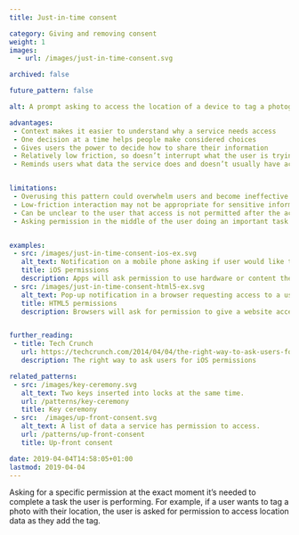 ```yaml
---
title: Just-in-time consent

category: Giving and removing consent
weight: 1
images:
  - url: /images/just-in-time-consent.svg

archived: false

future_pattern: false

alt: A prompt asking to access the location of a device to tag a photograph.

advantages:
 - Context makes it easier to understand why a service needs access
 - One decision at a time helps people make considered choices
 - Gives users the power to decide how to share their information
 - Relatively low friction, so doesn’t interrupt what the user is trying to do
 - Reminds users what data the service does and doesn’t usually have access to


limitations:
 - Overusing this pattern could overwhelm users and become ineffective
 - Low-friction interaction may not be appropriate for sensitive information
 - Can be unclear to the user that access is not permitted after the activity has finished
 - Asking permission in the middle of the user doing an important task may mean they don’t have the time to consider the implications of this consent


examples:
 - src: /images/just-in-time-consent-ios-ex.svg
   alt_text: Notification on a mobile phone asking if user would like to share their location in a chat.
   title: iOS permissions
   description: Apps will ask permission to use hardware or content the first time an app requires it.
 - src: /images/just-in-time-consent-html5-ex.svg
   alt_text: Pop-up notification in a browser requesting access to a user's location information.
   title: HTML5 permissions
   description: Browsers will ask for permission to give a website access to a webcam, microphone or location when a website requests it.


further_reading:
 - title: Tech Crunch
   url: https://techcrunch.com/2014/04/04/the-right-way-to-ask-users-for-ios-permissions/
   description: The right way to ask users for iOS permissions

related_patterns:
 - src: /images/key-ceremony.svg
   alt_text: Two keys inserted into locks at the same time.
   url: /patterns/key-ceremony
   title: Key ceremony
 - src:  /images/up-front-consent.svg
   alt_text: A list of data a service has permission to access.
   url: /patterns/up-front-consent
   title: Up-front consent

date: 2019-04-04T14:58:05+01:00
lastmod: 2019-04-04
---
```


Asking for a specific permission at the exact moment it’s needed to complete a task the user is performing. For example, if a user wants to tag a photo with their location, the user is asked for permission to access location data as they add the tag.
